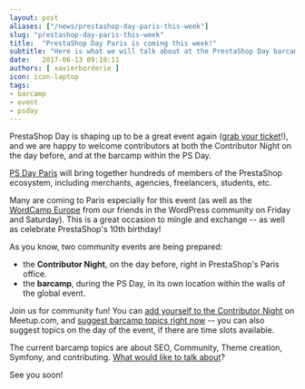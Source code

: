 ```yaml
---
layout: post
aliases: ["/news/prestashop-day-paris-this-week"]
slug: "prestashop-day-paris-this-week"
title:  "PrestaShop Day Paris is coming this week!"
subtitle: "Here is what we will talk about at the PrestaShop Day barcamp"
date:   2017-06-13 09:10:11
authors: [ xavierborderie ]
icon: icon-laptop
tags:
- barcamp
- event
- psday
---
```


PrestaShop Day is shaping up to be a great event again ([grab your ticket](http://www.prestashopday.com/fr/eventbrite/)!), and we are happy to welcome contributors at both the Contributor Night on the day before, and at the barcamp within the PS Day.

[PS Day Paris](http://www.prestashopday.com/fr/) will bring together hundreds of members of the PrestaShop ecosystem, including merchants, agencies, freelancers, students, etc. 

Many are coming to Paris especially for this event (as well as the [WordCamp Europe](https://2017.europe.wordcamp.org/) from our friends in the WordPress community on Friday and Saturday). This is a great occasion to mingle and exchange -- as well as celebrate PrestaShop's 10th birthday!

As you know, two community events are being prepared:

* the **Contributor Night**, on the day before, right in PrestaShop's Paris office.
* the **barcamp**, during the PS Day, in its own location within the walls of the global event.

Join us for community fun! You can [add yourself to the Contributor Night](https://www.meetup.com/fr-FR/PrestaShop-Paris-Ecommerce-Meetup/events/240083244/) on Meetup.com, and [suggest barcamp topics right now](https://docs.google.com/forms/d/e/1FAIpQLSfap99ZfFmiEK94P79lsBUcfpyGfc8lrY9LO-yt4_lWp6vH8Q/viewform?usp=sf_link) -- you can also suggest topics on the day of the event, if there are time slots available.

The current barcamp topics are about SEO, Community, Theme creation, Symfony, and contributing. [What would like to talk about](https://docs.google.com/forms/d/e/1FAIpQLSfap99ZfFmiEK94P79lsBUcfpyGfc8lrY9LO-yt4_lWp6vH8Q/viewform?usp=sf_link)?

See you soon!
